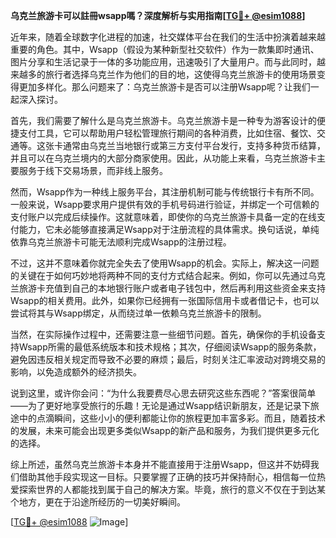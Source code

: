 **乌克兰旅游卡可以註冊wsapp嗎？深度解析与实用指南[[TG💪+ @esim1088](https://t.me/s/esim1088)]**

近年来，随着全球数字化进程的加速，社交媒体平台在我们的生活中扮演着越来越重要的角色。其中，Wsapp（假设为某种新型社交软件）作为一款集即时通讯、图片分享和生活记录于一体的多功能应用，迅速吸引了大量用户。而与此同时，越来越多的旅行者选择乌克兰作为他们的目的地，这使得乌克兰旅游卡的使用场景变得更加多样化。那么问题来了：乌克兰旅游卡是否可以注册Wsapp呢？让我们一起深入探讨。

首先，我们需要了解什么是乌克兰旅游卡。乌克兰旅游卡是一种专为游客设计的便捷支付工具，它可以帮助用户轻松管理旅行期间的各种消费，比如住宿、餐饮、交通等。这张卡通常由乌克兰当地银行或第三方支付平台发行，支持多种货币结算，并且可以在乌克兰境内的大部分商家使用。因此，从功能上来看，乌克兰旅游卡主要服务于线下交易场景，而非线上服务。

然而，Wsapp作为一种线上服务平台，其注册机制可能与传统银行卡有所不同。一般来说，Wsapp要求用户提供有效的手机号码进行验证，并绑定一个可信赖的支付账户以完成后续操作。这就意味着，即使你的乌克兰旅游卡具备一定的在线支付能力，它未必能够直接满足Wsapp对于注册流程的具体需求。换句话说，单纯依靠乌克兰旅游卡可能无法顺利完成Wsapp的注册过程。

不过，这并不意味着你就完全失去了使用Wsapp的机会。实际上，解决这一问题的关键在于如何巧妙地将两种不同的支付方式结合起来。例如，你可以先通过乌克兰旅游卡充值到自己的本地银行账户或者电子钱包中，然后再利用这些资金来支持Wsapp的相关费用。此外，如果你已经拥有一张国际信用卡或者借记卡，也可以尝试将其与Wsapp绑定，从而绕过单一依赖乌克兰旅游卡的限制。

当然，在实际操作过程中，还需要注意一些细节问题。首先，确保你的手机设备支持Wsapp所需的最低系统版本和技术规格；其次，仔细阅读Wsapp的服务条款，避免因违反相关规定而导致不必要的麻烦；最后，时刻关注汇率波动对跨境交易的影响，以免造成额外的经济损失。

说到这里，或许你会问：“为什么我要费尽心思去研究这些东西呢？”答案很简单——为了更好地享受旅行的乐趣！无论是通过Wsapp结识新朋友，还是记录下旅途中的点滴瞬间，这些小小的便利都能让你的旅程更加丰富多彩。而且，随着技术的发展，未来可能会出现更多类似Wsapp的新产品和服务，为我们提供更多元化的选择。

综上所述，虽然乌克兰旅游卡本身并不能直接用于注册Wsapp，但这并不妨碍我们借助其他手段实现这一目标。只要掌握了正确的技巧并保持耐心，相信每一位热爱探索世界的人都能找到属于自己的解决方案。毕竟，旅行的意义不仅在于到达某个地方，更在于沿途所经历的一切美好瞬间。

[[TG💪+ @esim1088](https://t.me/s/esim1088) ![Image](https://i.postimg.cc/4NQfJmqS/Snipaste-2025-05-13-00-14-12.png)]